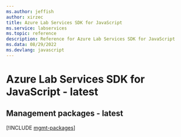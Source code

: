 ```yaml
---
ms.author: jeffish
author: xirzec
title: Azure Lab Services SDK for JavaScript
ms.service: labservices
ms.topic: reference
description: Reference for Azure Lab Services SDK for JavaScript
ms.data: 08/29/2022
ms.devlang: javascript
---
```

# Azure Lab Services SDK for JavaScript - latest

## Management packages - latest
[!INCLUDE [mgmt-packages](lab-services-mgmt-index.md)]